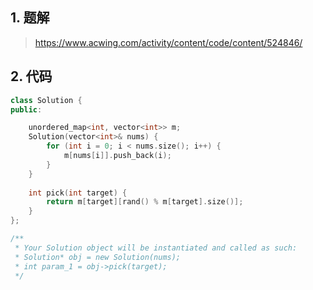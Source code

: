## 1. 题解
> https://www.acwing.com/activity/content/code/content/524846/

## 2. 代码
```c++
class Solution {
public:

    unordered_map<int, vector<int>> m;
    Solution(vector<int>& nums) {
        for (int i = 0; i < nums.size(); i++) {
            m[nums[i]].push_back(i);
        }
    }
    
    int pick(int target) {
        return m[target][rand() % m[target].size()];
    }
};

/**
 * Your Solution object will be instantiated and called as such:
 * Solution* obj = new Solution(nums);
 * int param_1 = obj->pick(target);
 */
```